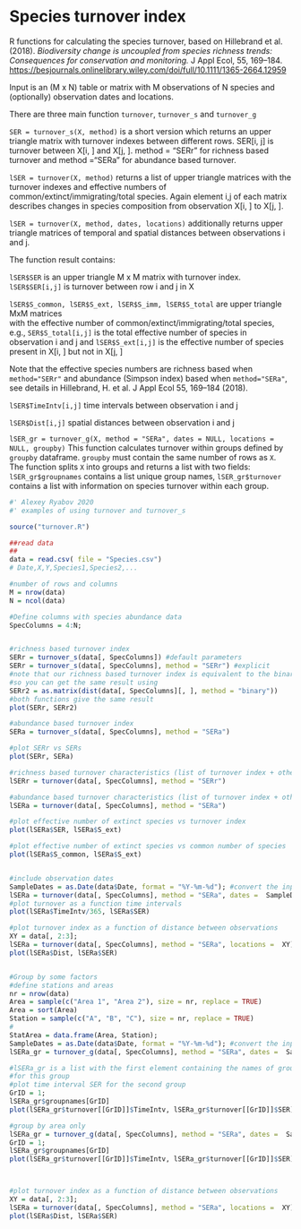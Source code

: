# Species turnover index
R functions for calculating the species turnover, based on Hillebrand et al. (2018). *Biodiversity change is uncoupled from species richness trends: Consequences for conservation and monitoring.* J Appl Ecol, 55, 169–184. https://besjournals.onlinelibrary.wiley.com/doi/full/10.1111/1365-2664.12959

Input is an (M x N) table or matrix with M observations of N species and (optionally) observation dates and locations.

There are three main function  `turnover`, `turnover_s` and `turnover_g`

`SER = turnover_s(X, method)` is a short version which returns an upper triangle matrix with turnover indexes between different rows. SER[i, j] is turnover between X[i, ] and X[j, ]. 
method = “SERr” for richness based turnover and method =“SERa” for abundance based turnover.

`lSER = turnover(X, method)` returns a list of upper triangle matrices with the turnover indexes and  effective numbers of common/extinct/immigrating/total species. Again element i,j of each matrix describes changes in species composition from observation X[i, ] to X[j, ].

`lSER = turnover(X, method, dates, locations)` additionally returns upper triangle matrices of temporal and spatial distances between observations i and j.

 The function result contains:
 
 `lSER$SER` is an upper triangle M x M matrix with turnover index. `lSER$SER[i,j]` is turnover between row i and j in X
 
 `lSER$S_common, lSER$S_ext, lSER$S_imm, lSER$S_total` are upper triangle MxM matrices  
 with the effective number of common/extinct/immigrating/total species,
 e.g., `SER$S_total[i,j]` is the total effective number of species in observation i and j
 and  `lSER$S_ext[i,j]` is the effective number of species present in X[i, ] but not in X[j, ]
 
 Note that the effective species numbers are richness based when  `method="SERr"` and 
 abundance (Simpson index) based when `method="SERa"`, 
 see details in Hillebrand, H. et al. J Appl Ecol 55, 169–184 (2018).
 
 `lSER$TimeIntv[i,j]` time intervals between observation i and j
 
 `lSER$Dist[i,j]`  spatial distances between observation i and j
 

`lSER_gr = turnover_g(X, method = "SERa", dates = NULL, locations = NULL, groupby)`
This function calculates turnover within groups defined by `groupby` dataframe. 
`groupby` must contain the same number of rows as `X`. The function splits `X` 
into groups and returns a list with two fields: `lSER_gr$groupnames` contains 
a list unique group names, `lSER_gr$turnover` contains a list with information 
on species turnover within each group. 
 



```R
#' Alexey Ryabov 2020
#' examples of using turnover and turnover_s

source("turnover.R")

##read data
##
data = read.csv( file = "Species.csv")
# Date,X,Y,Species1,Species2,...

#number of rows and columns
M = nrow(data)
N = ncol(data)

#Define columns with species abundance data
SpecColumns = 4:N;


#richness based turnover index  
SERr = turnover_s(data[, SpecColumns]) #default parameters
SERr = turnover_s(data[, SpecColumns], method = "SERr") #explicit
#note that our richness based turnover index is equivalent to the binary distance in R
#so you can get the same result using 
SERr2 = as.matrix(dist(data[, SpecColumns][, ], method = "binary"))
#both functions give the same result
plot(SERr, SERr2)

#abundance based turnover index 
SERa = turnover_s(data[, SpecColumns], method = "SERa")

#plot SERr vs SERs
plot(SERr, SERa)

#richness based turnover characteristics (list of turnover index + other metrics)
lSERr = turnover(data[, SpecColumns], method = "SERr") 

#abundance based turnover characteristics (list of turnover index + other metrics) 
lSERa = turnover(data[, SpecColumns], method = "SERa")

#plot effective number of extinct species vs turnover index
plot(lSERa$SER, lSERa$S_ext)

#plot effective number of extinct species vs common number of species
plot(lSERa$S_common, lSERa$S_ext)


#include observation dates
SampleDates = as.Date(data$Date, format = "%Y-%m-%d"); #convert the input dates from string into class "date"
lSERa = turnover(data[, SpecColumns], method = "SERa", dates =  SampleDates)
#plot turnover as a function time intervals
plot(lSERa$TimeIntv/365, lSERa$SER)

#plot turnover index as a function of distance between observations
XY = data[, 2:3]; 
lSERa = turnover(data[, SpecColumns], method = "SERa", locations =  XY)
plot(lSERa$Dist, lSERa$SER)


#Group by some factors 
#define stations and areas 
nr = nrow(data)
Area = sample(c("Area 1", "Area 2"), size = nr, replace = TRUE)
Area = sort(Area)
Station = sample(c("A", "B", "C"), size = nr, replace = TRUE)
#
StatArea = data.frame(Area, Station);
SampleDates = as.Date(data$Date, format = "%Y-%m-%d"); #convert the input dates from string into class "date"
lSERa_gr = turnover_g(data[, SpecColumns], method = "SERa", dates =  SampleDates, groupby = StatArea)

#lSERa_gr is a list with the first element containing the names of groups and turnover information 
#for this group
#plot time interval SER for the second group
GrID = 1;
lSERa_gr$groupnames[GrID]
plot(lSERa_gr$turnover[[GrID]]$TimeIntv, lSERa_gr$turnover[[GrID]]$SER)

#group by area only
lSERa_gr = turnover_g(data[, SpecColumns], method = "SERa", dates =  SampleDates, groupby = StatArea[, "Area"])
GrID = 1;
lSERa_gr$groupnames[GrID]
plot(lSERa_gr$turnover[[GrID]]$TimeIntv, lSERa_gr$turnover[[GrID]]$SER)



#plot turnover index as a function of distance between observations
XY = data[, 2:3]; 
lSERa = turnover(data[, SpecColumns], method = "SERa", locations =  XY)
plot(lSERa$Dist, lSERa$SER)


```
